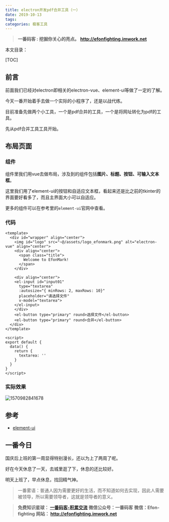 ```yaml
---
title: electron开发pdf合并工具（一）
date: 2019-10-13
tags: 
categories: 极客工具
---
```


> **一番码客 : 挖掘你关心的亮点。**
> **http://efonfighting.imwork.net**

本文目录：

[TOC]

## 前言

前面我们已经对electron即相关的electron-vue、element-ui等做了一定的了解。

今天一番开始着手去做一个实际的小程序了，还是以战代练。

目前准备先做两个小工具，一个是pdf合并的工具，一个是将网址转化为pdf的工具。

先从pdf合并工具工具开始。

<!-- more -->

## 布局页面

### 组件

组件里我们用vue去做布局，涉及到的组件包括**图片、标题、按钮、可输入文本框**。

这里我们用了element-ui的按钮和自适应文本框，看起来还是比之前的tkinter的界面要好看多了，而且主界面大小可以自适应。

更多的组件可以在参考里的`element-ui`官网中查看。

### 代码

```vue
<template>
  <div id="wrapper" align="center">
    <img id="logo" src="~@/assets/logo_efonmark.png" alt="electron-vue" align="center">
    <div align="center">
      <span class="title">
        Welcome to EfonMark!
      </span>
    </div>

    <div align="center">
    <el-input id="input01"
      type="textarea"
      :autosize="{ minRows: 2, maxRows: 10}"
      placeholder="请选择文件"
      v-model="textarea">
    </el-input>
    </div>
    <el-button type="primary" round>选择文件</el-button>
    <el-button type="primary" round>合并</el-button>
  </div>
</template>

<script>
export default {
  data() {
    return {
      textarea: ''
    }
  }
}
</script>
```



### 实际效果

![1570982841678](E:\01_blog\efonmark-blog\05-一番码客-极客工具\2019-10-13-electron开发pdf合并工具（一）\electron01.png)



## 参考

- [element-ui](https://element.eleme.cn/#/zh-CN)

## 一番今日

国庆后上班的第一周显得特别漫长，还以为上了两周了呢。

好在今天休息了一天，去城里逛了下，休息的还比较好。

明天上班了，早点休息，找回精气神。



> 一番雾语：普通人因为需要更好的生活，而不知道如何去实现，因此人需要被领导，所以需要领导者，这就是领导者的意义。



> **免费知识星球： [一番码客-积累交流]([wwww](https://t.zsxq.com/NRVBURr))**
> **微信公众号：一番码客**
> **微信：Efon-fighting**
> **网站： http://efonfighting.imwork.net**